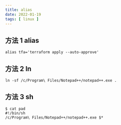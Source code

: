 ```yaml
---
title: alias
date: 2022-01-19
tags: [ linux ]
---
```


## 方法 1 alias

```shell
alias tfa='terraform apply --auto-approve'
```

## 方法 2 ln

```shell
ln -sf /c/Program\ Files/Notepad++/notepad++.exe .
```

## 方法 3 sh

```shell
$ cat pad
#!/bin/sh
/c/Program\ Files/Notepad++/notepad++.exe $*
```
